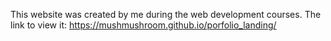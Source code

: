 This website was created by me during the web development courses.
The link to view it: https://mushmushroom.github.io/porfolio_landing/
